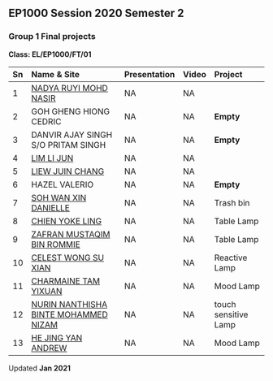 ## EP1000 Session 2020 Semester 2

### Group 1 Final projects

**Class: EL/EP1000/FT/01**


|Sn   |Name & Site                |Presentation |Video          |Project             |
|:----|:--------------------------|:------------|:--------------|:-------------------|
| 1|[NADYA RUYI MOHD NASIR](https://nadyanasir.github.io/EP1000)|NA|NA||
| 2|GOH GHENG HIONG CEDRIC|NA|NA|**Empty**|
| 3|DANVIR AJAY SINGH S/O PRITAM SINGH|NA|NA|**Empty**|
| 4|[LIM LI JUN](https://lloydmontg.github.io/ep1000/)|NA|NA||
| 5|[LIEW JUIN CHANG](https://juinchang.github.io/DFAB/)|NA|NA||
| 6|HAZEL VALERIO|NA|NA|**Empty**|
| 7|[SOH WAN XIN DANIELLE](https://daniellesoh.github.io/ep1000)|NA|NA|Trash bin|
| 8|[CHIEN YOKE LING](https://chienyokeling.github.io/EP1000/)|NA|NA|Table Lamp|
| 9|[ZAFRAN MUSTAQIM BIN ROMMIE](https://zafranmustaqim.github.io/EP1000/)|NA|NA|Table Lamp|
|10|[CELEST WONG SU XIAN](https://celestwsx.github.io/EP1000)|NA|NA|Reactive Lamp|
|11|[CHARMAINE TAM YIXUAN](https://charlietamyx.github.io/EP1000/)|NA|NA|Mood Lamp|
|12|[NURIN NANTHISHA BINTE MOHAMMED NIZAM](https://nurin-n.github.io/EP1000/)|NA|NA|touch sensitive Lamp|
|13|[HE JING YAN ANDREW](https://angstdrew.github.io/EP1000/)|NA|NA|Mood Lamp|

Updated **Jan 2021**